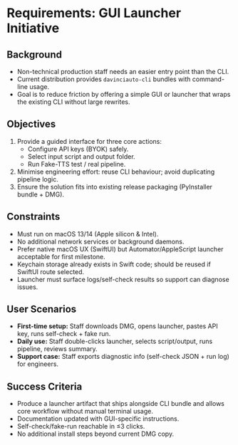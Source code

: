 # Requirements: GUI Launcher Initiative

## Background
- Non-technical production staff needs an easier entry point than the CLI.
- Current distribution provides `davinciauto-cli` bundles with command-line usage.
- Goal is to reduce friction by offering a simple GUI or launcher that wraps the existing CLI without large rewrites.

## Objectives
1. Provide a guided interface for three core actions:
   - Configure API keys (BYOK) safely.
   - Select input script and output folder.
   - Run Fake-TTS test / real pipeline.
2. Minimise engineering effort: reuse CLI behaviour; avoid duplicating pipeline logic.
3. Ensure the solution fits into existing release packaging (PyInstaller bundle + DMG).

## Constraints
- Must run on macOS 13/14 (Apple silicon & Intel).
- No additional network services or background daemons.
- Prefer native macOS UX (SwiftUI) but Automator/AppleScript launcher acceptable for first milestone.
- Keychain storage already exists in Swift code; should be reused if SwiftUI route selected.
- Launcher must surface logs/self-check results so support can diagnose issues.

## User Scenarios
- **First-time setup:** Staff downloads DMG, opens launcher, pastes API key, runs self-check + fake run.
- **Daily use:** Staff double-clicks launcher, selects script/output, runs pipeline, reviews summary.
- **Support case:** Staff exports diagnostic info (self-check JSON + run log) for engineers.

## Success Criteria
- Produce a launcher artifact that ships alongside CLI bundle and allows core workflow without manual terminal usage.
- Documentation updated with GUI-specific instructions.
- Self-check/fake-run reachable in ≤3 clicks.
- No additional install steps beyond current DMG copy.

